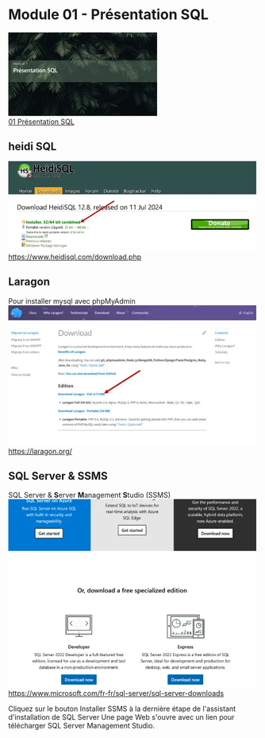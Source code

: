 # Module 01 - Présentation SQL
<a href="../00 Les fichiers PDF - Supports de cours/01 Présentation SQL.pdf">
  <img src="../img/01/m1.png" width="300">
</a>  
<br>
<a href="../00 Les fichiers PDF - Supports de cours/01 Présentation SQL.pdf">
01 Présentation SQL
</a>  




## heidi SQL
<a href="https://www.heidisql.com/download.php">
  <img src="../img/01/heidi.webp" width="500">
  </a>
  <br>
 <a href="https://www.heidisql.com/download.php">https://www.heidisql.com/download.php</a>

## Laragon
Pour installer mysql 
avec phpMyAdmin
<br>
<a href="https://laragon.org/">
  <img src="../img/01/laragon.webp" width="500">
  </a>
  <br>
 <a href="https://laragon.org/">https://laragon.org/</a>

## SQL Server & SSMS
SQL Server & **S**erver **M**anagement **S**tudio (SSMS)
<a href="https://www.microsoft.com/fr-fr/sql-server/sql-server-downloads">
  <img src="../img/01/sql-server.webp" width="500">
  </a>
  <br>
 <a href="https://www.microsoft.com/fr-fr/sql-server/sql-server-downloads">https://www.microsoft.com/fr-fr/sql-server/sql-server-downloads</a>

Cliquez sur le bouton Installer SSMS à la dernière étape de l'assistant d'installation de SQL Server
Une page Web s'ouvre avec un lien pour télécharger SQL Server Management Studio.